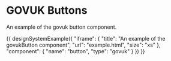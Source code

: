 # GOVUK Buttons

An example of the govuk button component.

{{ designSystemExample({
"iframe": {
    "title": "An example of the govukButton component",
    "url": "example.html",
    "size": "xs"
},
"component": {
    "name": "button",
    "type": "govuk"
}
}) }}
